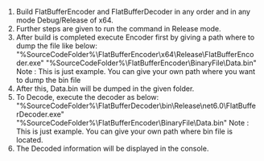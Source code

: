 1. Build FlatBufferEncoder and FlatBufferDecoder in any order and in any mode Debug/Release of x64.
2. Further steps are given to run the command in Release mode.
3. After build is completed execute Encoder first by giving a path where to dump the file like below:
   "%SourceCodeFolder%\FlatBufferEncoder\x64\Release\FlatBufferEncoder.exe" "%SourceCodeFolder%\FlatBufferEncoder\BinaryFile\Data.bin"
   Note : This is just example. You can give your own path where you want to dump the bin file
5. After this, Data.bin will be dumped in the given folder.
6. To Decode, execute the decoder as below: 
   "%SourceCodeFolder%\FlatBufferDecoder\bin\Release\net6.0\FlatBufferDecoder.exe" "%SourceCodeFolder%\FlatBufferEncoder\BinaryFile\Data.bin"
   Note : This is just example. You can give your own path where bin file is located.
8. The Decoded information will be displayed in the console.
